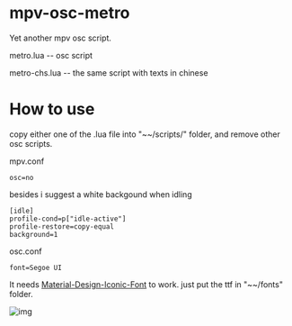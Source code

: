 # mpv-osc-metro
Yet another mpv osc script. 

metro.lua     -- osc script

metro-chs.lua -- the same script with texts in chinese

# How to use

copy either one of the .lua file into "~~/scripts/" folder, and remove other osc scripts.

mpv.conf

```
osc=no
```

besides i suggest a white backgound when idling

```
[idle]
profile-cond=p["idle-active"]
profile-restore=copy-equal
background=1
```

osc.conf

```
font=Segoe UI
```

It needs [Material-Design-Iconic-Font](https://zavoloklom.github.io/material-design-iconic-font/) to work. just put the ttf in "~~/fonts" folder.

![img](https://github.com/maoiscat/mpv-osc-metro/blob/main/preview.png)
